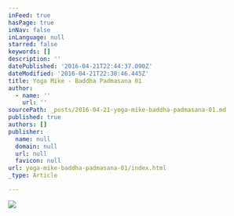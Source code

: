 ```yaml
---
inFeed: true
hasPage: true
inNav: false
inLanguage: null
starred: false
keywords: []
description: ''
datePublished: '2016-04-21T22:44:37.090Z'
dateModified: '2016-04-21T22:38:46.445Z'
title: Yoga Mike - Baddha Padmasana 01
author:
  - name: ''
    url: ''
sourcePath: _posts/2016-04-21-yoga-mike-baddha-padmasana-01.md
published: true
authors: []
publisher:
  name: null
  domain: null
  url: null
  favicon: null
url: yoga-mike-baddha-padmasana-01/index.html
_type: Article

---
```

![](https://the-grid-user-content.s3-us-west-2.amazonaws.com/aeecc319-db7d-4d4e-94be-49685172fac6.jpg)
